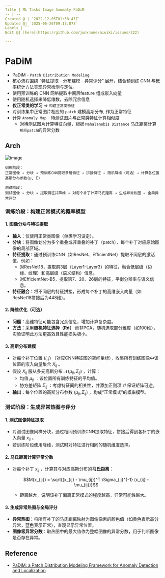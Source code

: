 ```yaml
---
Title | ML Tasks Image Anomaly PaDiM
-- | --
Created @ | `2022-12-05T01:58:43Z`
Updated @| `2025-05-26T09:17:07Z`
Labels | ``
Edit @| [here](https://github.com/junxnone/aiwiki/issues/322)

---
```

# PaDiM
- PaDiM - `Patch Distribution Modeling`
- 核心流程围绕 “特征提取 - 分布建模 - 异常评分” 展开，结合预训练 CNN 与概率统计方法实现异常检测与定位。
- 使用预训练的 CNN 网络提取中间层feature 组成嵌入向量
- 使用随机选择来降低维数，去除冗余信息
- **仅正常类的学习** => `构建正常类特征`
- 对训练集中正常图片相应的 `patch` 建模高斯分布, 作为正常特征
- 计算 `Anomaly Map` - 待测试图片与正常类特征计算相似度
  - 对待测试图片计算特征向量，根据 `Mahalanobis Distance` 马氏距离计算`相应patch`的异常分数



## Arch

![image](https://user-images.githubusercontent.com/2216970/205532590-251f42c2-ebaf-44ad-a5a4-ff6a5655bf47.png)

```
训练阶段：
正常图像 → 分块 → 预训练CNN提取多層特征 → 拼接特征 → 随机降维（可选）→ 计算各位置高斯分布参数(μ, Σ)

测试阶段：
测试图像 → 分块 → 提取特征并降维 → 对每个补丁计算马氏距离 → 生成异常热图 → 全局异常评分
```

### 训练阶段：构建正常模式的概率模型
#### 1. 图像分块与特征提取
- **输入**：仅使用正常类图像（单类学习设定）。
- **分块**：将图像划分为多个重叠或非重叠的补丁（patch），每个补丁对应原始图像的局部区域。
- **特征提取**：通过预训练CNN（如ResNet、EfficientNet）提取不同层的激活值，例如：
  - 对ResNet18，提取前3层（Layer1-Layer3）的特征，融合低层级（边缘、纹理）和高层级（语义结构）信息。
  - 对EfficientNet-B5，提取第7、20、26层的特征，平衡分辨率与语义信息。
- **特征融合**：将不同层的特征拼接，形成每个补丁的高维嵌入向量（如ResNet18拼接后为448维）。

#### 2. 降维优化（可选）
- **问题**：高维特征可能包含冗余信息，增加计算复杂度。
- **方法**：采用**随机特征选择（Rd）** 而非PCA，随机选取部分维度（如100维），实验证明此方法更高效且性能损失极小。

#### 3. 高斯分布建模
- 对每个补丁位置  $(i,j)$ （对应CNN特征图的空间坐标），收集所有训练图像中该位置的嵌入向量集合  $X_{ij}$ 。
- 假设  $X_{ij}$  服从多元高斯分布  $\mathcal{N}(\mu_{ij}, \Sigma_{ij})$ ，计算：
  - 均值  $\mu_{ij}$ ：该位置所有训练特征的平均值。
  - 协方差矩阵  $\Sigma_{ij}$ ：考虑特征间的相关性，并添加正则项  $\epsilon I$  保证矩阵可逆。
- **输出**：每个位置的高斯分布参数  $(\mu_{ij}, \Sigma_{ij})$ ，构成“正常模式”的概率模型。

### 测试阶段：生成异常热图与评分
#### 1. 测试图像特征提取
- 对测试图像同样分块，通过相同预训练CNN提取特征，拼接后得到各补丁的嵌入向量  $x_{ij}$ 。
- 若训练阶段使用降维，测试时对特征进行相同的随机维度选择。

#### 2. 马氏距离计算异常分数
- 对每个补丁  $x_{ij}$ ，计算其与对应高斯分布的**马氏距离**：  
  
  $$M(x_{ij}) = \sqrt{(x_{ij} - \mu_{ij})^T \Sigma_{ij}^{-1} (x_{ij} - \mu_{ij})}$$
  
  - 距离越大，说明该补丁偏离正常模式的程度越高，异常可能性越大。

#### 3. 生成异常热图与全局评分
- **异常热图**：将所有补丁的马氏距离映射为图像像素的颜色值（如黄色表示高分异常，蓝色表示正常），直观显示异常位置。
- **图像级异常分数**：取热图中的最大值作为整幅图像的异常分数，用于判断图像是否存在异常。



## Reference

- [PaDiM: a Patch Distribution Modeling Framework for Anomaly Detection and Localization](https://arxiv.org/pdf/2011.08785.pdf) 

